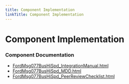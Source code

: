 ```yaml
---
title: Component Implementation
linkTitle: Component Implementation
---
```


# Component Implementation
### Component Documentation

- [FordMsg077BusHiSpd_IntegrationManual.html](doc/FordMsg077BusHiSpd_IntegrationManual.html)
- [FordMsg077BusHiSpd_MDD.html](doc/FordMsg077BusHiSpd_MDD.html)
- [FordMsg077BusHiSpd_PeerReviewChecklist.html](doc/FordMsg077BusHiSpd_PeerReviewChecklist.html)

